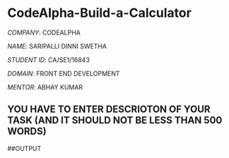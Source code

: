 # CodeAlpha-Build-a-Calculator

*COMPANY*: CODEALPHA

*NAME*: SARIPALLI DINNI SWETHA

*STUDENT ID*: CA/SE1/16843

*DOMAIN*: FRONT END DEVELOPMENT

*MENTOR*: ABHAY KUMAR

## YOU HAVE TO ENTER DESCRIOTON OF YOUR TASK (AND IT SHOULD NOT BE LESS THAN 500 WORDS) 

##OUTPUT


